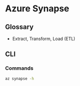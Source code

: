 # Azure Synapse

## Glossary

- Extract, Transform, Load (ETL)

## CLI

### Commands

```sh
az synapse -h
```
